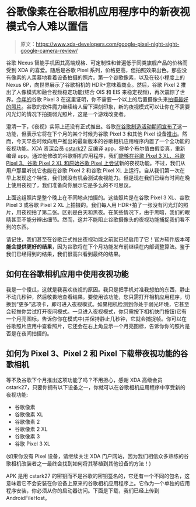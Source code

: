 # 谷歌像素在谷歌相机应用程序中的新夜视模式令人难以置信

> 原文：<https://www.xda-developers.com/google-pixel-night-sight-google-camera-review/>

谷歌 Nexus 智能手机因其高端规格、可定制性和普遍低于同类旗舰产品的价格而受到 XDA 的喜爱。随后是谷歌 Pixel 系列，价格更高，但拍照效果出色。那些没有像素的人羡慕地看着设备拍摄的照片。第一个谷歌像素，以及在较小程度上的 Nexus 6P，向世界展示了谷歌相机的 HDR+意味着商业。然后，谷歌 Pixel 2 推出了人像模式和融合视频稳定功能(结合 OIS 和 EIS 来稳定视频)，再次震惊了世界。[今年的](https://www.xda-developers.com/google-pixel-3-xl-specs-features-pics-rumors/)谷歌 Pixel 3 在这里证明，你不需要一个以上的后置摄像头来[拍摄最好的照片](https://www.xda-developers.com/google-pixel-3-xl-camera-software-design-pixel-stand/)。谷歌的软件魔力继续给人留下深刻印象，新的夜视模式可以让你在不需要闪光灯的情况下拍摄弱光照片，这是一个游戏改变者。

澄清一下，《夜视》实际上还没有正式推出。谷歌[在谷歌制造活动期间宣布了](https://www.youtube.com/watch?v=KVqt4IDdD6Y)这一功能，但表示它将在下个月的某个时候为谷歌 Pixel 3 和其他 Pixel 设备[推出](https://www.xda-developers.com/google-pixel-3-google-pixel-3-xl-minor-features/)。然而，今天早些时候向用户推出的最新版本的谷歌相机应用程序内置了一个全功能的夜视功能。XDA 资深会员 [cstark27](https://forum.xda-developers.com/member.php?u=2712580) 反编译 app，将单个布尔值由假变真，重新编译 app。通过他修改的谷歌相机应用程序，我们[能够在谷歌 Pixel 3 XL、谷歌 Pixel 3、谷歌 Pixel 2 XL 和原始谷歌 Pixel 上尝试](https://www.xda-developers.com/google-camera-night-sight-google-pixel-3-google-pixel-2-google-pixel/)新的夜视功能。不过，我们从用户那里听说它也能在谷歌 Pixel 2 和谷歌 Pixel XL 上运行。自从我们第一次在早上发现这个特性，我们就没有机会测试夜视能力。但是现在我们已经有时间在晚上使用夜视了，我们准备向你展示它是多么的不可思议。

上面这组照片是整个晚上在不同地点拍摄的。这些照片是在谷歌 Pixel 3 XL、谷歌 Pixel 3 或谷歌 Pixel 2 XL 上拍摄的。我们每人用 HDR+拍了一张没有闪光灯的照片，用夜视拍了第二张。区别是白天和黑夜。在某些情况下，由于黑暗，我们的眼睛甚至不能分辨出细节。然而，这并不能阻止谷歌摄像头的夜视功能捕捉我们看不到的东西。

请记住，我们甚至在谷歌正式推出夜视功能之前就已经启用了它！官方软件版本**可能会提供更好的结果**，因为谷歌将在下个月功能发布前继续在内部调整算法。鉴于我们已经得到的结果，我们很高兴看到最终的结果。

## 如何在谷歌相机应用中使用夜视功能

我是一个傻瓜，这就是我喜欢夜视的原因。我只是把手机对准我想拍的东西，静止不动几秒钟，然后敬畏地查看结果。要使用该功能，您只需打开相机应用程序，切换到“更多”选项卡，即可进入夜视模式。如果相机检测到你处于弱光环境，它甚至会轻推你尝试打开夜间模式。一旦进入夜视模式，你只需按下相机快门按钮(它有一个月亮图标，告诉你你在模式中)并保持静止几秒钟，它就会捕捉帧。你可以在谷歌照片应用中查看照片，它还会在右上角显示一个月亮图标，告诉你你的照片是否是在夜间拍摄的。

## 如何为 Pixel 3、Pixel 2 和 Pixel 下载带夜视功能的谷歌相机

等不及谷歌下个月推出这项功能了吗？不用担心，感谢 XDA 高级会员 cstark27，只要你拥有以下设备之一，你就可以在谷歌相机应用程序中享受新的夜视功能:

*   谷歌像素
*   谷歌像素 XL
*   谷歌像素 2
*   谷歌像素 2 XL
*   谷歌像素 3
*   谷歌 Pixel 3 XL

(如果你没有 Pixel 设备，请继续关注 XDA 门户网站，因为我们相信众多熟练的谷歌相机改装者之一最终会找到如何将其移植到其他设备的方法！)

APK 是用 cstark27 的密钥而不是谷歌的密钥签名的，它还有一个不同的包名，这意味着它不会安装在你设备上原来的谷歌相机应用程序上。它作为一个单独的应用程序安装，你必须从你的启动器访问。下面是下载，我们已经上传到 AndroidFileHost。